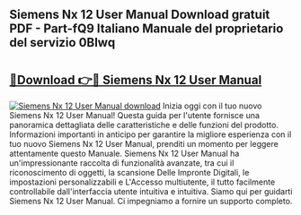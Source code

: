 ## Siemens Nx 12 User Manual Download gratuit PDF - Part-fQ9 Italiano Manuale del proprietario del servizio 0BIwq

# <h2><a href="http://dfcw4o.blite.top/?on=Siemens+Nx+12+User+Manual">🔗Download 👉🔴 Siemens Nx 12 User Manual</a></h2>

[![Siemens Nx 12 User Manual download](https://i.imgur.com/lujVjoI.png)](http://dfcw4o.blite.top/?on=Siemens+Nx+12+User+Manual)
Inizia oggi con il tuo nuovo Siemens Nx 12 User Manual! Questa guida per l'utente fornisce una panoramica dettagliata delle caratteristiche e delle funzioni del prodotto. Informazioni importanti in anticipo per garantire la migliore esperienza con il tuo nuovo Siemens Nx 12 User Manual, prenditi un momento per leggere attentamente questo Manuale. Siemens Nx 12 User Manual ha un'impressionante raccolta di funzionalità avanzate, tra cui il riconoscimento di oggetti, la scansione Delle Impronte Digitali, le impostazioni personalizzabili e L'Accesso multiutente, il tutto facilmente controllabile dall'interfaccia utente intuitiva e intuitiva. Siamo qui per guidarti Siemens Nx 12 User Manual. Ci impegniamo a fornire un supporto completo.
